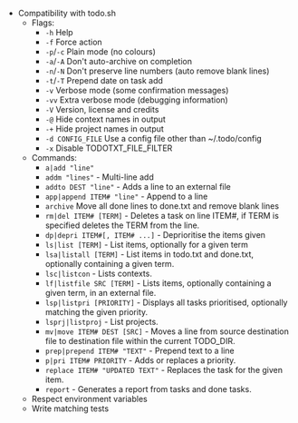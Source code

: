 * Compatibility with todo.sh
  * Flags:
    * `-h` Help
    * `-f` Force action
    * `-p`/`-c` Plain mode (no colours)
    * `-a`/`-A` Don't auto-archive on completion
    * `-n`/`-N` Don't preserve line numbers (auto remove blank lines)
    * `-t`/`-T` Prepend date on task add
    * `-v` Verbose mode (some confirmation messages)
    * `-vv` Extra verbose mode (debugging information)
    * `-V` Version, license and credits
    * `-@` Hide context names in output
    * `-+` Hide project names in output
    * `-d CONFIG_FILE` Use a config file other than ~/.todo/config
    * `-x` Disable TODOTXT_FILE_FILTER
  * Commands:
    * `a|add "line"`
    * `addm "lines"` - Multi-line add
    * `addto DEST "line"` - Adds a line to an external file
    * `app|append ITEM# "line"` - Append to a line
    * `archive` Move all done lines to done.txt and remove blank lines
    * `rm|del ITEM# [TERM]` - Deletes a task on line ITEM#, if TERM is specified
      deletes the TERM from the line.
    * `dp|depri ITEM#[, ITEM# ...]` - Deprioritise the items given
    * `ls|list [TERM]` - List items, optionally for a given term
    * `lsa|listall [TERM]` - List items in todo.txt and done.txt, optionally 
      containing a given term.
    * `lsc|listcon` - Lists contexts.
    * `lf|listfile SRC [TERM]` - Lists items, optionally containing a given 
      term, in an external file.
    * `lsp|listpri [PRIORITY]` - Displays all tasks prioritised, optionally 
      matching the given priority.
    * `lsprj|listproj` - List projects.
    * `mv|move ITEM# DEST [SRC]` - Moves a line from source destination file to 
      destination file within the current TODO_DIR.
    * `prep|prepend ITEM# "TEXT"` - Prepend text to a line
    * `p|pri ITEM# PRIORITY` - Adds or replaces a priority.
    * `replace ITEM# "UPDATED TEXT"` - Replaces the task for the given item.
    * `report` - Generates a report from tasks and done tasks.
  * Respect environment variables
  * Write matching tests
